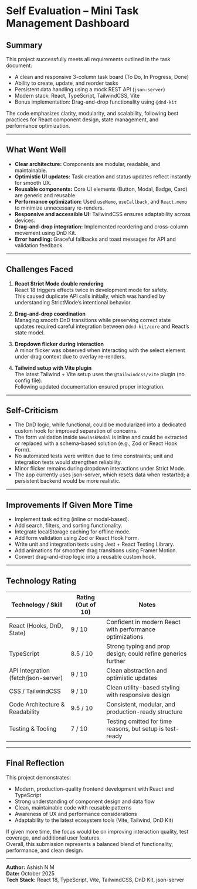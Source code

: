 # Self Evaluation – Mini Task Management Dashboard

## Summary

This project successfully meets all requirements outlined in the task document:

- A clean and responsive 3-column task board (To Do, In Progress, Done)
- Ability to create, update, and reorder tasks
- Persistent data handling using a mock REST API (`json-server`)
- Modern stack: React, TypeScript, TailwindCSS, Vite
- Bonus implementation: Drag-and-drop functionality using `@dnd-kit`

The code emphasizes clarity, modularity, and scalability, following best practices for React component design, state management, and performance optimization.

---

## What Went Well

- **Clear architecture:** Components are modular, readable, and maintainable.
- **Optimistic UI updates:** Task creation and status updates reflect instantly for smooth UX.
- **Reusable components:** Core UI elements (Button, Modal, Badge, Card) are generic and reusable.
- **Performance optimization:** Used `useMemo`, `useCallback`, and `React.memo` to minimize unnecessary re-renders.
- **Responsive and accessible UI:** TailwindCSS ensures adaptability across devices.
- **Drag-and-drop integration:** Implemented reordering and cross-column movement using DnD Kit.
- **Error handling:** Graceful fallbacks and toast messages for API and validation feedback.

---

## Challenges Faced

1. **React Strict Mode double rendering**  
   React 18 triggers effects twice in development mode for safety.  
   This caused duplicate API calls initially, which was handled by understanding StrictMode’s intentional behavior.

2. **Drag-and-drop coordination**  
   Managing smooth DnD transitions while preserving correct state updates required careful integration between `@dnd-kit/core` and React’s state model.

3. **Dropdown flicker during interaction**  
   A minor flicker was observed when interacting with the select element under drag context due to overlay re-renders.

4. **Tailwind setup with Vite plugin**  
   The latest Tailwind + Vite setup uses the `@tailwindcss/vite` plugin (no config file).  
   Following updated documentation ensured proper integration.

---

## Self-Criticism

- The DnD logic, while functional, could be modularized into a dedicated custom hook for improved separation of concerns.
- The form validation inside `NewTaskModal` is inline and could be extracted or replaced with a schema-based solution (e.g., Zod or React Hook Form).
- No automated tests were written due to time constraints; unit and integration tests would strengthen reliability.
- Minor flicker remains during dropdown interactions under Strict Mode.
- The app currently uses json-server, which resets data when restarted; a persistent backend would be more realistic.

---

## Improvements If Given More Time

- Implement task editing (inline or modal-based).
- Add search, filters, and sorting functionality.
- Integrate localStorage caching for offline mode.
- Add form validation using Zod or React Hook Form.
- Write unit and integration tests using Jest + React Testing Library.
- Add animations for smoother drag transitions using Framer Motion.
- Convert drag-and-drop logic into a reusable custom hook.

---

## Technology Rating

| Technology / Skill               | Rating (Out of 10) | Notes |
|----------------------------------|---------------------|--------|
| React (Hooks, DnD, State)        | 9 / 10              | Confident in modern React with performance optimizations |
| TypeScript                       | 8.5 / 10            | Strong typing and prop design; could refine generics further |
| API Integration (fetch/json-server) | 9 / 10           | Clean abstraction and optimistic updates |
| CSS / TailwindCSS                | 9 / 10              | Clean utility-based styling with responsive design |
| Code Architecture & Readability  | 9.5 / 10            | Consistent, modular, and production-ready structure |
| Testing & Tooling                | 7 / 10              | Testing omitted for time reasons, but setup is test-ready |

---

## Final Reflection

This project demonstrates:

- Modern, production-quality frontend development with React and TypeScript
- Strong understanding of component design and data flow
- Clean, maintainable code with reusable patterns
- Awareness of UX and performance considerations
- Adaptability to the latest ecosystem tools (Vite, Tailwind, DnD Kit)

If given more time, the focus would be on improving interaction quality, test coverage, and additional user features.  
Overall, this submission represents a balanced blend of functionality, performance, and clean design.

---

**Author:** Ashish N M  
**Date:** October 2025  
**Tech Stack:** React 18, TypeScript, Vite, TailwindCSS, DnD Kit, json-server